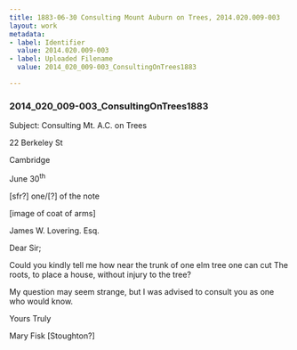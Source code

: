```yaml
---
title: 1883-06-30 Consulting Mount Auburn on Trees, 2014.020.009-003
layout: work
metadata:
- label: Identifier
  value: 2014.020.009-003
- label: Uploaded Filename
  value: 2014_020_009-003_ConsultingOnTrees1883

---
```

<div class="pages">
<div id="page-1751934">
<h3><a name="page-1751934">2014_020_009-003_ConsultingOnTrees1883</a></h3>
<div class="page-content">
<p>Subject: Consulting Mt. A.C. on Trees</p>
<p>22 Berkeley St</p>
<p>Cambridge</p>
<p>June 30<sup>th</sup></p>
<p>[sfr?] one/[?] of the note</p>
<p>[image of coat of arms]</p>
<p>James W. Lovering. Esq.</p>
<p>Dear Sir;</p>
<p>Could you<span class='line-break'> </span>kindly tell me how near<span class='line-break'> </span>the trunk of one elm tree<span class='line-break'> </span>one can cut The roots, to<span class='line-break'> </span>place a house, without<span class='line-break'> </span>injury to the tree?</p>
<p>My question may<span class='line-break'> </span>seem strange, but I was<span class='line-break'> </span>advised to consult you<span class='line-break'> </span>as one who would know.</p>
<p>Yours Truly</p>
<p>Mary Fisk [Stoughton?]</p>
</div>
</div>
<br />
</div>
